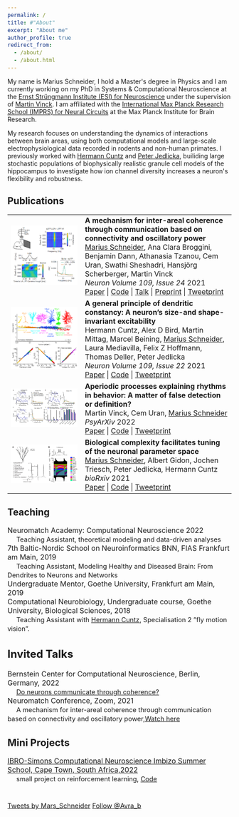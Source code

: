 ```yaml
---
permalink: /
title: #"About"
excerpt: "About me"
author_profile: true
redirect_from: 
  - /about/
  - /about.html
---
```


My name is Marius Schneider, I hold a Master's degree in Physics and I am currently working on my PhD in Systems & Computational Neuroscience at the [Ernst Strüngmann Institute (ESI) for Neuroscience](https://www.esi-frankfurt.de/) under the supervision of [Martin Vinck](https://www.martinvinck.com/). I am affiliated with the [International Max Planck Research School (IMPRS) for Neural Circuits](https://brain.mpg.de/imprs) at the Max Planck Institute for Brain Research.

My research focuses on understanding the dynamics of interactions between brain areas, using both computational models and large-scale electrophysiological data recorded in rodents and non-human primates. I previously worked with [Hermann Cuntz](https://www.treestoolbox.org/hermann/index.html) and [Peter Jedlicka](https://www.uni-giessen.de/fbz/fb11/institute/computerbasiertes-modelling/dreir/team/jedlicka), builiding large stochastic populations of biophysically realistic granule cell models of the hippocampus to investigate how ion channel diversity increases a neuron's flexibility and robustness.

<style type="text/css">
  .paper_metadata a {
  	text-decoration: none!important;
  	color: #494e52;
  }
	table, th, td {
	  border: 0px solid black;
	}
	table.pub_table {
		width: 100%;
		font-size: 12pt;
	}
	td.pub_td1 {
		width: 33%;
	}
	td.pub_td2 {
		width: 67%;
	}
</style>

<body>
<div class='section_div' id="papers">

<h2>Publications</h2>

<table class="pub_table">
 
<tr>
  <td class="pub_td1"><div class="teaser_img_div"><a href="https://www.sciencedirect.com/science/article/pii/S0896627321007108"><img class="teaser_img" src="images/Coherence2021.png" /></a></div></td>
  <td class="pub_td2"><b>A mechanism for inter-areal coherence through communication based on connectivity and oscillatory power</b><br />
		<div class='paper_metadata'>
  	<u>Marius Schneider</u>, Ana Clara Broggini, Benjamin Dann, Athanasia Tzanou, Cem Uran, Swathi Sheshadri, Hansjörg Scherberger, Martin Vinck <br />
  	<i>Neuron Volume 109, Issue 24</i> 2021<br />
  	</div>
  <a href="https://www.sciencedirect.com/science/article/pii/S0896627321007108">Paper</a> | <a 
href="https://zenodo.org/record/5507277)">Code</a> | <a 
href="https://www.youtube.com/watch?v=SoBPoRGQBD4&t">Talk</a> | <a href="https://www.biorxiv.org/content/10.1101/2020.06.17.156190v2.abstract">Preprint</a>  | <a href="https://twitter.com/Mars_Schneider/status/1447605137250336773">Tweetprint</a> 
</td></tr>

<tr>
  <td class="pub_td1"><div class="teaser_img_div"><a href="https://www.sciencedirect.com/science/article/abs/pii/S0896627321006255"><img class="teaser_img" src="images/DendriticConstancy2021.png" /></a></div></td>
  <td class="pub_td2"><b>A general principle of dendritic constancy: A neuron’s size-and shape-invariant excitability</b><br />
		<div class='paper_metadata'>
		Hermann Cuntz, Alex D Bird, Martin Mittag, Marcel Beining, <u>Marius Schneider</u>, Laura Mediavilla, Felix Z Hoffmann, Thomas Deller, Peter Jedlicka <br />	
  	<i>Neuron Volume 109, Issue 22</i> 2021<br />
  	</div>
  <a href="https://www.sciencedirect.com/science/article/abs/pii/S0896627321006255">Paper</a> | <a href="https://zenodo.org/record/5185295#.YReR_ogzZ6s">Code</a> | <a href="https://twitter.com/ComputingCajal/status/1441033601018105856">Tweetprint</a> 
</td></tr>	
	
	
<tr>
  <td class="pub_td1"><div class="teaser_img_div"><a href="https://psyarxiv.com/wzvfh/"><img class="teaser_img" src="images/aperiodic2022.png" /></a></div></td>
  <td class="pub_td2"><b>Aperiodic processes explaining rhythms in behavior: A matter of false detection or definition?</b><br />
		<div class='paper_metadata'>
		Martin Vinck, Cem Uran, <u>Marius Schneider</u> <br />	
  	<i>PsyArXiv</i> 2022<br />
  	</div>
  <a href="https://psyarxiv.com/wzvfh/">Paper</a> | <a 
href="https://github.com/SchneiderMarius/Brookshire_comment">Code</a> | <a href="https://twitter.com/martin_a_vinck/status/1567542473638944768">Tweetprint</a> 
</td></tr>
	
<tr>
  <td class="pub_td1"><div class="teaser_img_div"><a href="https://www.biorxiv.org/content/10.1101/2021.05.04.442120v2.abstract"><img class="teaser_img" src="images/ChannelDiversity2021.png" /></a></div></td>
  <td class="pub_td2"><b>Biological complexity facilitates tuning of the neuronal parameter space</b><br />
		<div class='paper_metadata'>
		<u>Marius Schneider</u>, Albert Gidon, Jochen Triesch, Peter Jedlicka, Hermann Cuntz<br />	
  	<i>bioRxiv</i> 2021<br />
  	</div>
  <a href="https://www.biorxiv.org/content/10.1101/2021.05.04.442120v2.abstract">Paper</a> | <a 
href="https://github.com/SchneiderMarius/ChannelDiversity">Code</a> | <a href="https://twitter.com/ComputingCajal/status/1391306626645340163">Tweetprint</a> 
</td></tr>	
	
	
<!-- <tr>
  <td class="pub_td1"><div class="teaser_img_div"><a href="http://arxiv.org/abs/2208.02895"><img class="teaser_img" src="images/placenta_teaser.png" /></a></div></td>
  <td class="pub_td2"><b>Automatic Segmentation of the Placenta in BOLD MRI Time Series</b><br />
		<div class='paper_metadata'>
  	<a href="http://people.csail.mit.edu/abulnaga/">Mazdak Abulnaga</a>,
  	Sean Young, Katherine Hobgood, Eileen Pan, <u>Clinton Wang</u>,
  	<a href="https://www.childrenshospital.org/directory/patricia-ellen-grant">Ellen Grant</a>,
  	<a href="https://www.childrenshospital.org/research/researchers/esra-abaci-turk">Esra Abaci Turk</a>,
  	<a href="https://people.csail.mit.edu/polina/">Polina Golland</a><br />
  	<a href="https://pippiworkshop.github.io/"><i>Medical Image Computing and Computer Assisted Intervention PIPPI Workshop</i></a> 2022<br />
  	</div>
  <a href="http://arxiv.org/abs/2208.02895">Paper</a> | <a href="https://github.com/mabulnaga/automatic-placenta-segmentation">Code</a>
</td></tr>

<tr>
  <td class="pub_td1"><div class="teaser_img_div"><a href="https://doi.org/10.1007/978-3-030-59713-9_72"><img class="teaser_img" src="images/miccai20_teaser.png" /></a></div></td>
  <td class="pub_td2"><b>Spatial-Intensity Transform GANs for High Fidelity Medical Image-to-Image Translation</b><br />
		<div class='paper_metadata'>
  	<u>Clinton Wang</u>,
  	<a href="https://www.massgeneral.org/doctors/17477/natalia-rost/">Natalia Rost</a>,
  	<a href="https://people.csail.mit.edu/polina/">Polina Golland</a><br />
  	<a href="http://www.miccai.org/"><i>Medical Image Computing and Computer Assisted Intervention</i></a> 2020<br />
  	</div>
  <a href="https://doi.org/10.1007/978-3-030-59713-9_72">Paper</a> | <a href="https://drive.google.com/file/d/1Ckaja6Xm8o25zjhfT6DLkXJAgxAEMFEF/view?usp=sharing">Talk</a> | <a href="files/miccai20_talk.pptx">Slides</a> | <a href="https://github.com/clintonjwang/spatial-intensity-transforms">Code</a> 
</td></tr>

<tr>
  <td class="pub_td1">
		<a href="https://shuangli-project.github.io/Pre-Trained-Language-Models-for-Interactive-Decision-Making/">
			<video width="100%" playsinline="" autoplay="" loop="" preload="" muted="" style="border:1px solid black">
  		<source src="files/21-virtualhome-language.mp4" type="video/mp4">
			</video>
		</a>
	</td>
  <td class="pub_td2"><b>Pre-Trained Language Models for Interactive Decision-Making</b><br />
		<div class='paper_metadata'>
  	<a href="https://people.csail.mit.edu/lishuang/">Shuang Li</a>,
		<a href="https://people.csail.mit.edu/xavierpuig/">Xavier Puig</a>,
		<a href="https://cpaxton.github.io/about/">Chris Paxton</a>,
		<a href="https://yilundu.github.io/">Yilun Du</a>,
		<a href="https://clintonjwang.github.io/"><u>Clinton Wang</u></a>,
		<a href="https://scholar.google.com/citations?user=sljtWIUAAAAJ&hl=en">Linxi Fan</a>,
		<a href="https://taochenshh.github.io">Tao Chen</a>,
		<a href="https://ai.stanford.edu/~dahuang/">De-An Huang</a>,
		<a href="https://www.ekinakyurek.me/">Ekin Akyürek</a>, 
		<a href="http://tensorlab.cms.caltech.edu/users/anima/">Anima Anandkumar</a>,
		<a href="https://www.mit.edu/~jda/">Jacob Andreas</a>,
		<a href="https://scholar.google.com/citations?user=Vzr1RukAAAAJ&hl=en">Igor Mordatch</a>, 
		<a href="https://groups.csail.mit.edu/vision/torralbalab/">Antonio Torralba</a>,
		<a href="https://www.cs.utexas.edu/~yukez/">Yuke Zhu</a><br />
	  <i>arXiv preprint</i> 2022<br />
		</div>
  <a href="https://arxiv.org/abs/2202.01771">Paper</a> | <a href="https://shuangli-project.github.io/Pre-Trained-Language-Models-for-Interactive-Decision-Making/">Project</a> | <a href="https://github.com/ShuangLI59/Pre-Trained-Language-Models-for-Interactive-Decision-Making">Code</a> 
</td></tr>

<tr>
  <td class="pub_td1"><div class="teaser_img_div"><a href="https://doi.org/10.1007/s00330-020-07559-1"><img class="teaser_img" src="images/2021_eurorad_paula.png" /></a></div></td>
  <td class="pub_td2"><b>Deep learning–assisted differentiation of pathologically proven atypical and typical hepatocellular carcinoma (HCC) versus non-HCC on contrast-enhanced MRI of the liver</b><br />
		<div class='paper_metadata'>
	  Paula Oestmann, <u>Clinton Wang</u>,
	  <a href="https://radiologie.charite.de/en/metas/person/person/address_detail/savic/">Lynn Savic</a>, Charlie Hamm, Sophie Stark, Isabel Schobert,
	  <a href="https://radiologie.charite.de/metas/person/person/address_detail/gebauer-6/">Bernhard Gebauer</a>,
		<a href="https://medicine.yale.edu/profile/todd_schlachter/">Todd Schlachter</a>,
		<a href="https://medicine.yale.edu/profile/mingde_lin/">MingDe Lin</a>,
		<a href="https://medicine.yale.edu/profile/jeffrey_weinreb/">Jeffrey Weinreb</a>,
		Ramesh Batra, David Mulligan, Xuchen Zhang,
		<a href="https://medicine.yale.edu/profile/james_duncan/">James Duncan</a>,
		<a href="https://medicine.yale.edu/profile/julius_chapiro/">Julius Chapiro</a><br />
	  <a href="https://www.springer.com/journal/330"><i>European Radiology</i></a> 2021<br />
		</div>
  <a href="https://doi.org/10.1007/s00330-020-07559-1">Paper</a> | <a href="https://github.com/clintonjwang/voi-classifier">Code</a>
</td></tr>

<tr>
  <td class="pub_td1"><div class="teaser_img_div"><a href="https://doi.org/10.1038/s41598-020-75120-7"><img class="teaser_img" src="images/2020_scireports.png" /></a></div></td>
  <td class="pub_td2"><b>Automated feature quantification of Lipiodol as imaging biomarker to predict therapeutic efficacy of conventional transarterial chemoembolization of liver cancer</b><br />
		<div class='paper_metadata'>
	  Sophie Stark, <u>Clinton Wang</u>,
	  <a href="https://radiologie.charite.de/en/metas/person/person/address_detail/savic/">Lynn Savic</a>,
	  <a href="https://www.linkedin.com/in/brian-letzen-m-d-m-s-74a364b/">Brian Letzen</a>,
	  Isabel Schobert, Milena Miszczuk, Nikitha Murali, Paula Oestmann, Bernhard Gebauer, 
		<a href="https://medicine.yale.edu/profile/mingde_lin/">MingDe Lin</a>,
		<a href="https://medicine.yale.edu/profile/james_duncan/">James Duncan</a>,
		<a href="https://medicine.yale.edu/profile/todd_schlachter/">Todd Schlachter</a>,
		<a href="https://medicine.yale.edu/profile/julius_chapiro/">Julius Chapiro</a><br />
	  <a href="https://www.nature.com/srep/about"><i>Scientific Reports</i></a> 2020<br />
		</div>
  <a href="https://doi.org/10.1038/s41598-020-75120-7">Paper</a> | <a href="https://github.com/clintonjwang/lipiodol">Code</a>
</td></tr>

<!-- <tr><td class="year_heading">2019<hr class="year_hr_wteaser"></td></tr>
<tr>
	<td class="pub_td1"><div class="teaser_img_div"><a href="https://doi.org/10.1117/12.2512473"><img class="teaser_img" src="images/spie19_teaser.jpg"/></a></div></td>
	<td class="pub_td2"><b>A probabilistic approach for interpretable deep learning in liver cancer diagnosis</b><br>
		<div class='paper_metadata'>
		<u>Clinton Wang</u>, Charlie Hamm,
	  <a href="https://www.linkedin.com/in/brian-letzen-m-d-m-s-74a364b/">Brian Letzen</a>,
		<a href="https://medicine.yale.edu/profile/james_duncan/">James Duncan</a><br>
		<a href="https://spie.org/conferences-and-exhibitions/medical-imaging?SSO=1"><i>SPIE Medical Imaging Conference</i></a> 2019<br>
		</div>
	<a href="https://doi.org/10.1117/12.2512473">Paper</a> | <a href="https://www.spiedigitallibrary.org/conference-proceedings-of-spie/10950/2512473/A-probabilistic-approach-for-interpretable-deep-learning-in-liver-cancer/10.1117/12.2512473.full">Talk</a> | <a href="files/spie19_talk.pptx">Slides</a> | <a href="https://github.com/clintonjwang/voi-classifier">Code</a>
</td></tr>

<tr>
	<td class="pub_td1"><div class="teaser_img_div"><a href="https://doi.org/10.1007/s00330-019-06214-8"><img class="teaser_img" src="images/2020_eurorad_part2.png"/></a></div></td>
	<td class="pub_td2"><b>Deep learning for liver tumor diagnosis part II: interpretable deep learning to characterize tumor features</b><br>
		<div class='paper_metadata'>
		<u>Clinton Wang</u>*, Charlie Hamm*,
	  <a href="https://radiologie.charite.de/en/metas/person/person/address_detail/savic/">Lynn Savic</a>, Marc Ferrante, Isabel Schobert,
		<a href="https://medicine.yale.edu/profile/todd_schlachter/">Todd Schlachter</a>,
		<a href="https://medicine.yale.edu/profile/mingde_lin/">MingDe Lin</a>,
		<a href="https://medicine.yale.edu/profile/jeffrey_weinreb/">Jeffrey Weinreb</a>,
		<a href="https://medicine.yale.edu/profile/james_duncan/">James Duncan</a>,
		<a href="https://medicine.yale.edu/profile/julius_chapiro/">Julius Chapiro</a>,
	  <a href="https://www.linkedin.com/in/brian-letzen-m-d-m-s-74a364b/">Brian Letzen</a><br>
	  <a href="https://www.springer.com/journal/330"><i>European Radiology</i></a> 2019<br>
		</div>
	<a href="https://doi.org/10.1007/s00330-019-06214-8">Paper</a> | <a href="https://github.com/clintonjwang/voi-classifier/tree/part2">Code</a>
</td></tr>

<tr>
	<td class="pub_td1"><div class="teaser_img_div"><a href="https://doi.org/10.1007/s00330-019-06205-9"><img class="teaser_img" src="images/2020_eurorad_part1.png"/></a></div></td>
	<td class="pub_td2"><b>Deep learning for liver tumor diagnosis part I: development of a convolutional neural network classifier for multi-phasic MRI</b><br>
		<div class='paper_metadata'>
		Charlie Hamm*, <u>Clinton Wang</u>*, Marc Ferrante, Isabel Schobert,
		<a href="https://medicine.yale.edu/profile/todd_schlachter/">Todd Schlachter</a>,
		<a href="https://medicine.yale.edu/profile/mingde_lin/">MingDe Lin</a>, 
		<a href="https://medicine.yale.edu/profile/james_duncan/">James Duncan</a>, 
		<a href="https://medicine.yale.edu/profile/jeffrey_weinreb/">Jeffrey Weinreb</a>,
		<a href="https://medicine.yale.edu/profile/julius_chapiro/">Julius Chapiro</a>,
	  <a href="https://www.linkedin.com/in/brian-letzen-m-d-m-s-74a364b/">Brian Letzen</a><br>
	  <a href="https://www.springer.com/journal/330"><i>European Radiology</i></a> 2019<br>
		</div>
	<a href="https://doi.org/10.1007/s00330-019-06205-9">Paper</a> | <a href="https://github.com/clintonjwang/voi-classifier/tree/part1">Code</a>
</td></tr>


<tr>
	<td class="pub_td1"><div class="teaser_img_div"><a href="https://doi.org/10.1016/j.jvir.2018.08.032"><img class="teaser_img" src="images/jvir_review_teaser.jpg"/></a></div></td>
	<td class="pub_td2"><b>The Role of Artificial Intelligence in Interventional Oncology: A Primer</b><br>
		<div class='paper_metadata'>
	  <a href="https://www.linkedin.com/in/brian-letzen-m-d-m-s-74a364b/">Brian Letzen</a>,
	  <u>Clinton Wang</u>,
		<a href="https://medicine.yale.edu/profile/julius_chapiro/">Julius Chapiro</a>
		<br><i>Journal of Vascular and Interventional Radiology</i> 2019<br>
		</div>
	<a href="https://doi.org/10.1016/j.jvir.2018.08.032">Paper</a>
</td></tr>

<tr>
	<td class="pub_td1"><div class="teaser_img_div"><a href="https://doi.org/10.1016/j.yjmcc.2015.10.007"><img class="teaser_img" src="images/mybpc_jmcc.png"/></a></div></td>
	<td class="pub_td2"><b>Slowing of contractile kinetics by myosin-binding protein C can be explained by its cooperative binding to the thin filament</b><br>
		<div class='paper_metadata'>
		<u>Clinton Wang</u>, Jonas Schwan,
		<a href="https://seas.yale.edu/faculty-research/faculty-directory/stuart-campbell">Stuart Campbell</a>
		<br><i>Journal of Molecular and Cellular Cardiology</i> 2016<br>
		</div>
	<a href="https://doi.org/10.1016/j.yjmcc.2015.10.007">Paper</a>
</td></tr>-->
</table>


	
<h2>Teaching</h2>
<span style="font-size: 12pt;">
	Neuromatch Academy: Computational Neuroscience 2022<br>	
	<span style="font-size: 11pt;margin-left: 20px">
		<t>Teaching Assistant, theoretical modeling and data-driven analyses<br>
<span style="font-size: 12pt;">
	7th Baltic-Nordic School on Neuroinformatics BNN, FIAS Frankfurt am Main, 2019<br>
	<span style="font-size: 11pt;margin-left: 20px">
		<t>Teaching Assistant, Modeling Healthy and Diseased Brain: From Dendrites to Neurons and Networks<br>
<span style="font-size: 12pt;">
	Undergraduate Mentor, Goethe University, Frankfurt am Main, 2019<br>		
	<span style="font-size: 12pt;">
	Computational Neurobiology,  Undergraduate course, Goethe University, Biological Sciences, 2018<br>
	<span style="font-size: 11pt;margin-left: 20px">
		<t>Teaching Assistant with <a href="https://www.treestoolbox.org/hermann/index.html">Hermann Cuntz</a>, Specialisation 2 ”fly motion vision”.<br>
	<span style="font-size: 12pt;">		
		
	
		
		
<h2>Invited Talks</h2>
<span style="font-size: 12pt;">
	Bernstein Center for Computational Neuroscience, Berlin, Germany, 2022<br>
	<span style="font-size: 11pt;margin-left: 20px">
		<t><a href="https://www.bccn-berlin.de/talks/marius-schneider-do-neurons-communicate-through-coherence.html">Do neurons communicate through coherence?</a><br>	
<span style="font-size: 12pt;">
	Neuromatch Conference, Zoom, 2021<br>
	<span style="font-size: 11pt;margin-left: 20px">
		<t> A mechanism for inter-areal coherence through communication based on connectivity and oscillatory power,<a href="https://www.youtube.com/watch?v=SoBPoRGQBD4">Watch here</a> <br>

			
<h2>Mini Projects</h2>
<span style="font-size: 12pt;">
	<a href="https://imbizo.africa/">IBRO-Simons Computational Neuroscience Imbizo Summer School, Cape Town, South Africa,2022</a><br>
	<span style="font-size: 11pt;margin-left: 20px">
		<t> small project on reinforcement learning, <a href="https://github.com/SchneiderMarius/KnightsTourTask">Code</a> <br>

<br>			
<br>
<a class="twitter-timeline" data-width="600" data-height="1000" data-dnt="true" data-theme="light" href="https://twitter.com/Mars_Schneider?ref_src=twsrc%5Etfw">Tweets by Mars_Schneider</a> <script async src="https://platform.twitter.com/widgets.js" charset="utf-8" ></script>
<a href="https://twitter.com/Mars_Schneider?ref_src=twsrc%5Etfw" class="twitter-follow-button" data-show-count="true">Follow @Avra_b</a><script async src="https://platform.twitter.com/widgets.js" charset="utf-8"></script>
